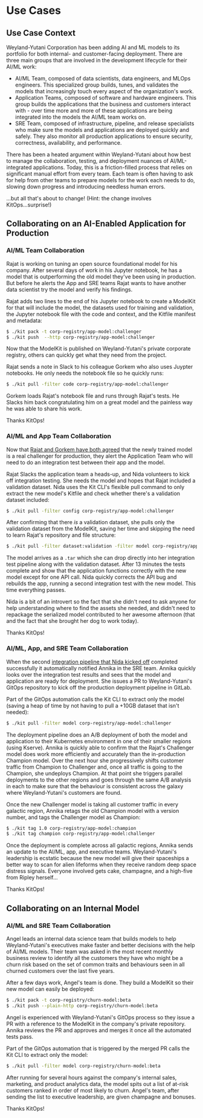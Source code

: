 # Use Cases

## Use Case Context

Weyland-Yutani Corporation has been adding AI and ML models to its portfolio for both internal- and customer-facing deployment. There are three main groups that are involved in the development lifecycle for their AI/ML work:
* AI/ML Team, composed of data scientists, data engineers, and MLOps engineers. This specialized group builds, tunes, and validates the models that increasingly touch every aspect of the organization's work.
* Application Teams, composed of software and hardware engineers. This group builds the applications that the business and customers interact with - over time more and more of these applications are being integrated into the models the AI/ML team works on.
* SRE Team, composed of infrastructure, pipeline, and release specialists who make sure the models and applications are deployed quickly and safely. They also monitor all production applications to ensure security, correctness, availability, and performance.

There has been a heated argument within Weyland-Yutani about how best to manage the collaboration, testing, and deployment nuances of AI/ML-integrated applications. Today, this is a friction-filled process that relies on significant manual effort from every team. Each team is often having to ask for help from other teams to prepare models for the work each needs to do, slowing down progress and introducing needless human errors.

...but all that's about to change! (Hint: the change involves KitOps...surprise!)

## Collaborating on an AI-Enabled Application for Production

### AI/ML Team Collaboration

Rajat is working on tuning an open source foundational model for his company. After several days of work in his Jupyter notebook, he has a model that is outperforming the old model they've been using in production. But before he alerts the App and SRE teams Rajat wants to have another data scientist try the model and verify his findings.

Rajat adds two lines to the end of his Jupyter notebook to create a ModelKit for that will include the model, the datasets used for training and validation, the Jupyter notebook file with the code and context, and the Kitfile manifest and metadata:

```sh
$ ./kit pack -t corp-registry/app-model:challenger
$ ./kit push  --http corp-registry/app-model:challenger
```

Now that the ModelKit is published on Weyland-Yutani's private corporate registry, others can quickly get what they need from the project.

Rajat sends a note in Slack to his colleague Gorkem who also uses Juypter notebooks. He only needs the notebook file so he quickly runs:

```sh
$ ./kit pull -filter code corp-registry/app-model:challenger
```

Gorkem loads Rajat's notebook file and runs through Rajat's tests. He Slacks him back congratulating him on a great model and the painless way he was able to share his work.

Thanks KitOps!

### AI/ML and App Team Collaboration

Now that [Rajat and Gorkem have both agreed](#ai-ml-team-collaboration) that the newly trained model is a real challenger for production, they alert the Application Team who will need to do an integration test between their app and the model.

Rajat Slacks the application team a heads-up, and Nida volunteers to kick off integration testing. She needs the model and hopes that Rajat included a validation dataset. Nida uses the Kit CLI's flexible pull command to only extract the new model's Kitfile and check whether there's a validation dataset included:

```sh
$ ./kit pull -filter config corp-registry/app-model:challenger
```

After confirming that there _is_ a validation dataset, she pulls only the validation dataset from the ModelKit, saving her time and skipping the need to learn Rajat's repository and file structure:

```sh
$ ./kit pull -filter dataset:validation -filter model corp-registry/app-model:challenger
```

The model arrives as a `.tar` which she can drop directly into her integration test pipeline along with the validation dataset. After 13 minutes the tests complete and show that the application functions correctly with the new model except for one API call. Nida quickly corrects the API bug and rebuilds the app, running a second integration test with the new model. This time everything passes.

Nida is a bit of an introvert so the fact that she didn't need to ask anyone for help understanding where to find the assets she needed, and didn't need to repackage the serialized model contributed to her awesome afternoon (that and the fact that she brought her dog to work today).

Thanks KitOps!

### AI/ML, App, and SRE Team Collaboration

When the second [integration pipeline that Nida kicked off](#ai-ml-and-app-team-collaboration) completed successfully it automatically notified Annika in the SRE team. Annika quickly looks over the integration test results and sees that the model and application are ready for deployment. She issues a PR to Weyland-Yutani's GitOps repository to kick off the production deployment pipeline in GitLab.

Part of the GitOps automation calls the Kit CLI to extract only the model (saving a heap of time by not having to pull a +10GB dataset that isn't needed):

```sh
$ ./kit pull -filter model corp-registry/app-model:challenger
```

The deployment pipeline does an A/B deployment of both the model and application to their Kubernetes environment in one of their smaller regions (using Kserve). Annika is quickly able to confirm that the Rajat's Challenger model does work more efficiently and accurately than the in-production Champion model. Over the next hour she progressively shifts customer traffic from Champion to Challenger and, once all traffic is going to the Champion, she undeploys Champion. At that point she triggers parallel deployments to the other regions and goes through the same A/B analysis in each to make sure that the behaviour is consistent across the galaxy where Weyland-Yutani's customers are found.

Once the new Challenger model is taking all customer traffic in every galactic region, Annika retags the old Champion model with a version number, and tags the Challenger model as Champion:

```sh
$ ./kit tag 1.0 corp-registry/app-model:champion
$ ./kit tag champion corp-registry/app-model:challenger
```

Once the deployment is complete across all galactic regions, Annika sends an update to the AI/ML, app, and executive teams. Weyland-Yutani's leadership is ecstatic because the new model will give their spaceships a better way to scan for alien lifeforms when they receive random deep space distress signals. Everyone involved gets cake, champagne, and a high-five from Ripley herself...

Thanks KitOps!

## Collaborating on an Internal Model

### AI/ML and SRE Team Collaboration

Angel leads an internal data science team that builds models to help Weyland-Yutani's executives make faster and better decisions with the help of AI/ML models. Their team was asked in the most recent monthly business review to identify all the customers they have who might be a churn risk based on the set of common traits and behaviours seen in all churned customers over the last five years.

After a few days work, Angel's team is done. They build a ModelKit so their new model can easily be deployed:

```sh
$ ./kit pack -t corp-registry/churn-model:beta
$ ./kit push --plain-http corp-registry/churn-model:beta
```

Angel is experienced with Weyland-Yutani's GitOps process so they issue a PR with a reference to the ModelKit in the company's private repository. Annika reviews the PR and approves and merges it once all the automated tests pass.

Part of the GitOps automation that is triggered by the merged PR calls the Kit CLI to extract only the model:

```sh
$ ./kit pull -filter model corp-registry/churn-model:beta
```

After running for several hours against the company's internal sales, marketing, and product analytics data, the model spits out a list of at-risk customers ranked in order of most likely to churn. Angel's team, after sending the list to executive leadership, are given champagne and bonuses.

Thanks KitOps!



